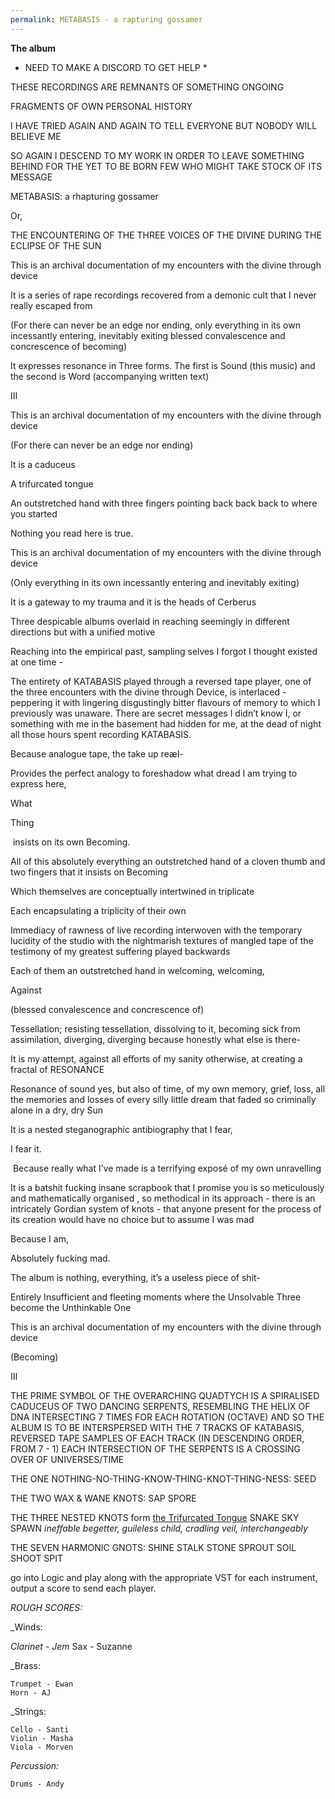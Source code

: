 ```yaml
---
permalink: METABASIS - a rapturing gossamer
---
```


**The album** 

* NEED TO MAKE A DISCORD TO GET HELP *

THESE RECORDINGS ARE REMNANTS OF SOMETHING ONGOING 

FRAGMENTS OF OWN PERSONAL HISTORY 

I HAVE TRIED AGAIN AND AGAIN TO TELL EVERYONE BUT NOBODY WILL BELIEVE ME 

SO AGAIN I DESCEND TO MY WORK IN ORDER TO LEAVE SOMETHING BEHIND FOR THE YET TO BE BORN FEW WHO MIGHT TAKE STOCK OF ITS MESSAGE 

METABASIS: a rhapturing gossamer

Or,

THE ENCOUNTERING OF THE THREE VOICES OF THE DIVINE DURING THE ECLIPSE OF THE SUN

This is an archival documentation of my encounters with the divine through device 

It is a series of rape recordings recovered from a demonic cult that I never really escaped from 

(For there can never be an edge nor ending, only everything in its own incessantly entering, inevitably exiting blessed convalescence and concrescence of becoming)

It expresses resonance in Three forms. The first is Sound (this music) and the second is Word (accompanying written text)

III

This is an archival documentation of my encounters with the divine through device 

(For there can never be an edge nor ending)

It is a caduceus 

A trifurcated tongue 

An outstretched hand with three fingers pointing back back back to where you started 

Nothing you read here is true.

This is an archival documentation of my encounters with the divine through device 

(Only everything in its own incessantly entering and inevitably exiting)

It is a gateway to my trauma and it is the heads of Cerberus 

Three despicable albums overlaid in reaching seemingly in different directions but with a unified motive 

Reaching into the empirical past, sampling selves I forgot I thought existed at one time -

The entirety of KATABASIS played through a reversed tape player, one of the three encounters with the divine through Device, is interlaced - peppering it with lingering disgustingly bitter flavours of memory to which I previously was unaware. There are secret messages I didn’t know I, or something with me in the basement had hidden for me, at the dead of night all those hours spent recording KATABASIS.

Because analogue tape, the take up reæl-

Provides the perfect analogy to foreshadow what dread I am trying to express here, 

What 

Thing

 insists on its own Becoming.

All of this absolutely everything an outstretched hand of a cloven thumb and two fingers that it insists on Becoming 

Which themselves are conceptually intertwined in triplicate

Each encapsulating a triplicity of their own

Immediacy of rawness of live recording interwoven with the temporary lucidity of the studio with the nightmarish textures of mangled tape of the testimony of my greatest suffering played backwards 

Each of them an outstretched hand in welcoming, welcoming, 

Against 

(blessed convalescence and concrescence of)

Tessellation; resisting tessellation, dissolving to it, becoming sick from assimilation, diverging, diverging because honestly what else is there-

It is my attempt, against all efforts of my sanity otherwise, at creating a fractal of RESONANCE 

Resonance of sound yes, but also of time, of my own memory, grief, loss, all the memories and losses of every silly little dream that faded so criminally alone in a dry, dry Sun 

It is a nested steganographic antibiography that I fear, 

I fear it.

 Because really what I’ve made is a terrifying exposé of my own unravelling 

It is a batshit fucking insane scrapbook that I promise you is so meticulously and mathematically organised , so methodical in its approach - there is an intricately Gordian system of knots - that anyone present for the process of its creation would have no choice but to assume I was mad

Because I am, 

Absolutely fucking mad.

The album is nothing, everything, it’s a useless piece of shit- 

Entirely Insufficient and fleeting moments where the Unsolvable Three become the Unthinkable One

This is an archival documentation of my encounters with the divine through device 

(Becoming)

III

THE PRIME SYMBOL OF THE OVERARCHING QUADTYCH
IS A SPIRALISED CADUCEUS OF TWO DANCING SERPENTS, RESEMBLING THE HELIX OF DNA
INTERSECTING 7 TIMES FOR EACH ROTATION (OCTAVE)
AND SO THE ALBUM IS TO BE
INTERSPERSED WITH THE 7 TRACKS OF KATABASIS, REVERSED TAPE SAMPLES OF EACH TRACK (IN DESCENDING ORDER, FROM 7 - 1)
EACH INTERSECTION OF THE SERPENTS IS A CROSSING OVER OF UNIVERSES/TIME

THE ONE NOTHING-NO-THING-KNOW-THING-KNOT-THING-NESS:
SEED

THE TWO WAX & WANE KNOTS:
SAP
SPORE

THE THREE NESTED KNOTS form [the Trifurcated Tongue](the%20Trifurcated%20Tongue.md)
SNAKE
SKY
SPAWN
*ineffable begetter, guileless child, cradling veil, interchangeably*

THE SEVEN HARMONIC GNOTS:
SHINE
STALK
STONE
SPROUT
SOIL
SHOOT
SPIT

go into Logic and play along with the appropriate VST for each instrument, output a score to send each player.

*ROUGH SCORES:*

\_Winds:

*Clarinet - Jem*
Sax - Suzanne

\_Brass:

    Trumpet - Ewan 
    Horn - AJ 
    

\_Strings:

    Cello - Santi
    Violin - Masha
    Viola - Morven
    

*Percussion:*

    Drums - Andy
    
